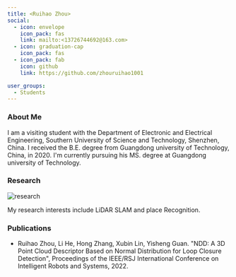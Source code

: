 ```yaml
---
title: <Ruihao Zhou>
social:
  - icon: envelope 
    icon_pack: fas
    link: mailto:<13726744692@163.com>
  - icon: graduation-cap 
    icon_pack: fas
  - icon_pack: fab
    icon: github
    link: https://github.com/zhouruihao1001

user_groups:
  - Students
---
```

### About Me
I am a visiting student with the Department of Electronic and Electrical Engineering, Southern University of Science and Technology, Shenzhen, China. I received the B.E. degree from Guangdong university of Technology, China, in 2020. I'm currently pursuing his MS. degree at Guangdong university of Technology. 

### Research
![research](authors_research/ruihao_zhou.png "Research Introduction")

My research interests include LiDAR SLAM and place Recognition.

### Publications
- Ruihao Zhou, Li He, Hong Zhang, Xubin Lin, Yisheng Guan. "NDD: A 3D Point Cloud Descriptor Based on Normal Distribution for Loop Closure Detection", Proceedings of the IEEE/RSJ International Conference on Intelligent Robots and Systems, 2022.





